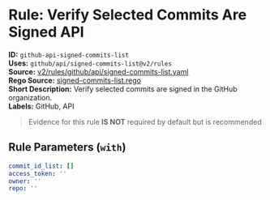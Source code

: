 # Rule: Verify Selected Commits Are Signed API  
**ID:** `github-api-signed-commits-list`  
**Uses:** `github/api/signed-commits-list@v2/rules`  
**Source:** [v2/rules/github/api/signed-commits-list.yaml](https://github.com/scribe-public/sample-policies/v2/rules/github/api/signed-commits-list.yaml)  
**Rego Source:** [signed-commits-list.rego](https://github.com/scribe-public/sample-policies/v2/rules/github/api/signed-commits-list.rego)  
**Short Description:** Verify selected commits are signed in the GitHub organization.  
**Labels:** GitHub, API  
> Evidence for this rule **IS NOT** required by default but is recommended


## Rule Parameters (`with`)  
```yaml
commit_id_list: []
access_token: ''
owner: ''
repo: ''
```

